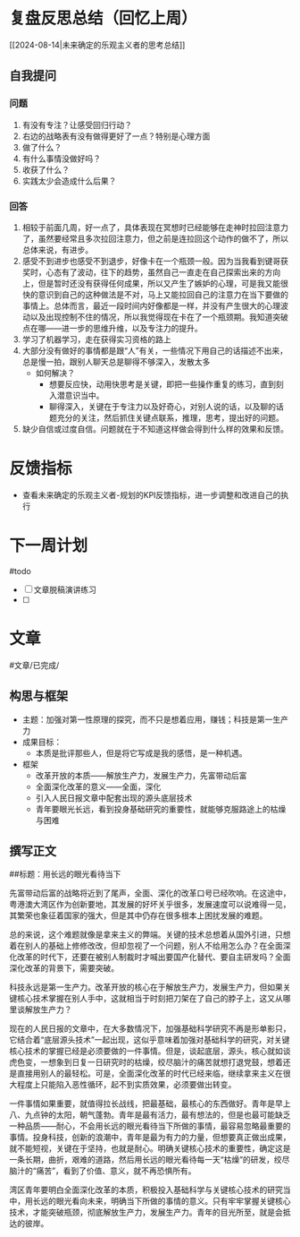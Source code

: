 # 复盘反思总结（回忆上周）

[[2024-08-14|未来确定的乐观主义者的思考总结]] 

## 自我提问
### 问题

1. 有没有专注？让感受回归行动？
2. 右边的战略表有没有做得更好了一点？特别是心理方面
3. 做了什么？
4. 有什么事情没做好吗？
5. 收获了什么？
6. 实践太少会造成什么后果？

### 回答

1. 相较于前面几周，好一点了，具体表现在冥想时已经能够在走神时拉回注意力了，虽然要经常且多次拉回注意力，但之前是连拉回这个动作的做不了，所以总体来说，有进步。
2. 感受不到进步也感受不到退步，好像卡在一个瓶颈一般。因为当我看到键哥获奖时，心态有了波动，往下的趋势，虽然自己一直走在自己探索出来的方向上，但是暂时还没有获得任何成果，所以又产生了嫉妒的心理，可是我又能很快的意识到自己的这种做法是不对，马上又能拉回自己的注意力在当下要做的事情上。总体而言，最近一段时间内好像都是一样，并没有产生很大的心理波动以及出现控制不住的情况，所以我觉得现在卡在了一个瓶颈期。我知道突破点在哪——进一步的思维升维，以及专注力的提升。
3. 学习了机器学习，走在获得实习资格的路上
4. 大部分没有做好的事情都是跟“人”有关，一些情况下用自己的话描述不出来，总是慢一拍，跟别人聊天总是聊得不够深入，发散太多
	- 如何解决？
		- 想要反应快，动用快思考是关键，即把一些操作重复的练习，直到刻入潜意识当中。
		- 聊得深入，关键在于专注力以及好奇心，对别人说的话，以及聊的话题充分的关注，然后抓住关键点联系，推理，思考，提出好的问题。
6. 缺少自信或过度自信。问题就在于不知道这样做会得到什么样的效果和反馈。

# 反馈指标

- 查看未来确定的乐观主义者-规划的KPI反馈指标，进一步调整和改进自己的执行

# 下一周计划
#todo 

- [ ] 文章脱稿演讲练习
- [ ] 

# 文章
#文章/已完成/
## 构思与框架

- 主题：加强对第一性原理的探究，而不只是想着应用，赚钱；科技是第一生产力
- 成果目标：
	- 本质是批评那些人，但是将它写成是我的感悟，是一种机遇。
- 框架
	- 改革开放的本质——解放生产力，发展生产力，先富带动后富
	- 全面深化改革的意义——全面，深化
	- 引入人民日报文章中配套出现的源头底层技术
	- 青年要眼光长远，看到投身基础研究的重要性，就能够克服路途上的枯燥与困难
## 撰写正文

##标题：用长远的眼光看待当下

先富带动后富的战略将近到了尾声，全面、深化的改革口号已经吹响。在这途中，粤港澳大湾区作为创新要地，其发展的好坏关乎很多，发展速度可以说难得一见，其繁荣也象征着国家的强大，但是其中仍存在很多根本上困扰发展的难题。

总的来说，这个难题就像是拿来主义的弊端。关键的技术总想着从国外引进，只想着在别人的基础上修修改改，但却忽视了一个问题，别人不给用怎么办？在全面深化改革的时代下，还要在被别人制裁时才喊出要国产化替代、要自主研发吗？全面深化改革的背景下，需要突破。

科技永远是第一生产力。改革开放的核心在于解放生产力，发展生产力，但如果关键核心技术掌握在别人手中，这就相当于时刻把刀架在了自己的脖子上，这又从哪里谈解放生产力？

现在的人民日报的文章中，在大多数情况下，加强基础科学研究不再是形单影只，它结合着“底层源头技术”一起出现，这似乎意味着加强对基础科学的研究，对关键核心技术的掌握已经是必须要做的一件事情。但是，谈起底层，源头，核心就如谈虎色变，一想象到日复一日研究时的枯燥，绞尽脑汁的痛苦就想打退党鼓，想着还是直接用别人的最轻松。可是，全面深化改革的时代已经来临，继续拿来主义在很大程度上只能陷入恶性循环，起不到实质效果，必须要做出转变。

一件事情如果重要，就值得拉长战线，把最基础，最核心的东西做好。青年是早上八、九点钟的太阳，朝气蓬勃。青年是最有活力，最有想法的，但是也最可能缺乏一种品质——耐心，不会用长远的眼光看待当下所做的事情，最容易忽略最重要的事情。投身科技，创新的浪潮中，青年是最为有力的力量，但想要真正做出成果，就不能短视，关键在于坚持，也就是耐心。明确关键核心技术的重要性，确定这是一条长期，曲折，艰难的道路，然后用长远的眼光看待每一天“枯燥”的研发，绞尽脑汁的“痛苦”，看到了价值、意义，就不再恐惧所有。

湾区青年要明白全面深化改革的本质，积极投入基础科学与关键核心技术的研究当中，用长远的眼光看向未来，明确当下所做的事情的意义。只有牢牢掌握关键核心技术，才能突破瓶颈，彻底解放生产力，发展生产力。青年的目光所至，就是会抵达的彼岸。






